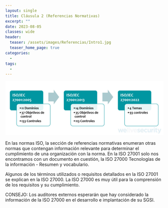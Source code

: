 ```yaml
---
layout: single
title: Cláusula 2 (Referencias Normativas)
excerpt: ""
date: 2023-08-05
classes: wide
header:
  teaser: /assets/images/Referencias/Intro1.jpg
  teaser_home_page: true
categories:
  - 
tags:
  - 
---
```


![](/assets/images/Referencias/Intro2.jpg)

En las normas ISO, la sección de referencias normativas enumeran otras normas que contengan información relevante para determinar el cumplimiento de una organización con la norma. En la ISO 27001 solo nos encontramos con un documento en cuestión, la ISO 27000 Tecnologías de la información - Resumen y vocabulario.

Algunos de los términos utilizados o requisitos detallados en la ISO 27001 se explican en la ISO 27000. La ISO 27000 es muy útil para la comprensión de los requisitos y su cumplimiento.

CONSEJO: Los auditores externos esperarán que hay considerado la información de la ISO 27000 en el desarrollo e implantación de su SGSI.
